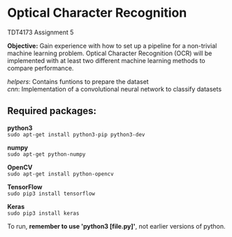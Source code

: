 # Optical Character Recognition
TDT4173 Assignment 5

**Objective:** 	Gain experience with how to set up a pipeline for a non-trivial machine learning problem. Optical Character Recognition (OCR) will be implemented with at least two different machine learning methods to compare performance.

*helpers*: 	Contains funtions to prepare the dataset\
*cnn*: 		  Implementation of a convolutional neural network to classify datasets



## Required packages:
**python3**\
`sudo apt-get install python3-pip python3-dev`

**numpy**\
`sudo apt-get python-numpy`

**OpenCV**\
`sudo apt-get install python-opencv`

**TensorFlow**\
`sudo pip3 install tensorflow`

**Keras**\
`sudo pip3 install keras`



To run, **remember to use 'python3 [file.py]'**, not earlier versions of python.
